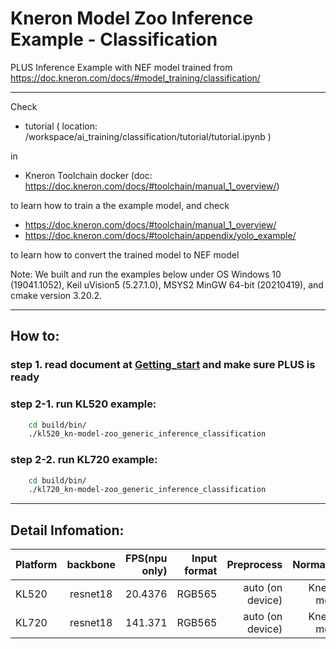 # Kneron Model Zoo Inference Example - Classification

PLUS Inference Example with NEF model trained from
https://doc.kneron.com/docs/#model_training/classification/

---

Check 
- tutorial ( location: /workspace/ai_training/classification/tutorial/tutorial.ipynb ) 

in

- Kneron Toolchain docker (doc: https://doc.kneron.com/docs/#toolchain/manual_1_overview/)

to learn how to train a the example model, and check 

- https://doc.kneron.com/docs/#toolchain/manual_1_overview/
- https://doc.kneron.com/docs/#toolchain/appendix/yolo_example/

to learn how to convert the trained model to NEF model

Note: We built and run the examples below under OS Windows 10 (19041.1052), Keil uVision5 (5.27.1.0), MSYS2 MinGW 64-bit (20210419), and cmake version 3.20.2.

---

## How to:
### step 1. read document at [Getting_start](../getting_started.md) and make sure PLUS is ready
### step 2-1. run KL520 example:
```bash
    cd build/bin/
    ./kl520_kn-model-zoo_generic_inference_classification 
```
### step 2-2. run KL720 example:
```bash
    cd build/bin/
    ./kl720_kn-model-zoo_generic_inference_classification 
```

---

## Detail Infomation:

Platform      |  backbone  | FPS(npu only) | Input format |    Preprocess    |  Normalize  | 
--------------|:----------:|--------------:| ------------:| ----------------:| -----------:|
KL520         |  resnet18  | 20.4376       |    RGB565    | auto (on device) | Kneron mode |
KL720         |  resnet18  | 141.371       |    RGB565    | auto (on device) | Kneron mode |


